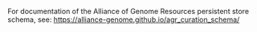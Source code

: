 For documentation of the Alliance of Genome Resources persistent store schema, see: https://alliance-genome.github.io/agr_curation_schema/
